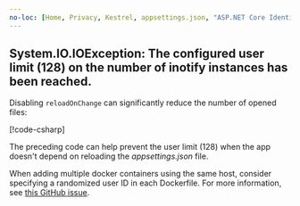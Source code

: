 ```yaml
---
no-loc: [Home, Privacy, Kestrel, appsettings.json, "ASP.NET Core Identity", cookie, Cookie, Blazor, "Blazor Server", "Blazor WebAssembly", "Identity", "Let's Encrypt", Razor, SignalR]
---
```


<a name="d128"></a>

## System.IO.IOException: The configured user limit (128) on the number of inotify instances has been reached.

Disabling `reloadOnChange` can significantly reduce the number of opened files:

[!code-csharp[](~/includes/docker-128/Program.cs?highlight=14&name=snippet)]

The preceding code can help prevent the user limit (128) when the app doesn't depend on reloading the *appsettings.json* file.

When adding multiple docker containers using the same host, consider specifying a randomized user ID in each Dockerfile. For more information, see [this GitHub issue](https://github.com/dotnet/AspNetCore.Docs/issues/19814).
